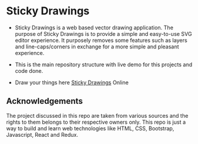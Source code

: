 # Sticky Drawings

- Sticky Drawings is a web based vector drawing application. The purpose of Sticky Drawings is to provide a simple and easy-to-use SVG editor experience. It purposely removes some features such as layers and line-caps/corners in exchange for a more simple and pleasant experience.

- This is the main repository structure with live demo for  this projects and code done.

- Draw your things here  [Sticky Drawings](https://editor.method.ac) Online


## Acknowledgements

The project discussed in this repo are taken from various sources and the rights to them belongs to their respective owners only. This repo is just a way to build and learn web technologies like HTML, CSS, Bootstrap, Javascript, React and Redux.
